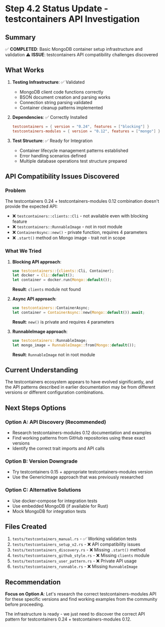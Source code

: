 # Step 4.2 Status Update - testcontainers API Investigation

## Summary

✅ **COMPLETED**: Basic MongoDB container setup infrastructure and validation
⚠️ **ISSUE**: testcontainers API compatibility challenges discovered

## What Works

1. **Testing Infrastructure**: ✅ Validated
   - MongoDB client code functions correctly
   - BSON document creation and parsing works
   - Connection string parsing validated
   - Container cleanup patterns implemented

2. **Dependencies**: ✅ Correctly Installed
   ```toml
   testcontainers = { version = "0.24", features = ["blocking"] }
   testcontainers-modules = { version = "0.12", features = ["mongo"] }
   ```

3. **Test Structure**: ✅ Ready for Integration
   - Container lifecycle management patterns established
   - Error handling scenarios defined
   - Multiple database operations test structure prepared

## API Compatibility Issues Discovered

### Problem
The testcontainers 0.24 + testcontainers-modules 0.12 combination doesn't provide the expected API:

- ❌ `testcontainers::clients::Cli` - not available even with blocking feature
- ❌ `testcontainers::RunnableImage` - not in root module
- ❌ `ContainerAsync::new()` - private function, requires 4 parameters
- ❌ `.start()` method on Mongo image - trait not in scope

### What We Tried

1. **Blocking API approach**: 
   ```rust
   use testcontainers::{clients::Cli, Container};
   let docker = Cli::default();
   let container = docker.run(Mongo::default());
   ```
   **Result**: `clients` module not found

2. **Async API approach**:
   ```rust
   use testcontainers::ContainerAsync;
   let container = ContainerAsync::new(Mongo::default()).await;
   ```
   **Result**: `new()` is private and requires 4 parameters

3. **RunnableImage approach**:
   ```rust
   use testcontainers::RunnableImage;
   let mongo_image = RunnableImage::from(Mongo::default());
   ```
   **Result**: `RunnableImage` not in root module

## Current Understanding

The testcontainers ecosystem appears to have evolved significantly, and the API patterns described in earlier documentation may be from different versions or different configuration combinations.

## Next Steps Options

### Option A: API Discovery (Recommended)
- Research testcontainers-modules 0.12 documentation and examples
- Find working patterns from GitHub repositories using these exact versions
- Identify the correct trait imports and API calls

### Option B: Version Downgrade
- Try testcontainers 0.15 + appropriate testcontainers-modules version
- Use the GenericImage approach that was previously researched

### Option C: Alternative Solutions
- Use docker-compose for integration tests
- Use embedded MongoDB (if available for Rust)
- Mock MongoDB for integration tests

## Files Created

1. `tests/testcontainers_manual.rs` - ✅ Working validation tests
2. `tests/testcontainers_setup_v2.rs` - ❌ API compatibility issues
3. `tests/testcontainers_discovery.rs` - ❌ Missing `.start()` method
4. `tests/testcontainers_github_style.rs` - ❌ Missing `clients` module
5. `tests/testcontainers_user_pattern.rs` - ❌ Private API usage
6. `tests/testcontainers_runnable.rs` - ❌ Missing `RunnableImage`

## Recommendation

**Focus on Option A**: Let's research the correct testcontainers-modules API for these specific versions and find working examples from the community before proceeding.

The infrastructure is ready - we just need to discover the correct API pattern for testcontainers 0.24 + testcontainers-modules 0.12.
